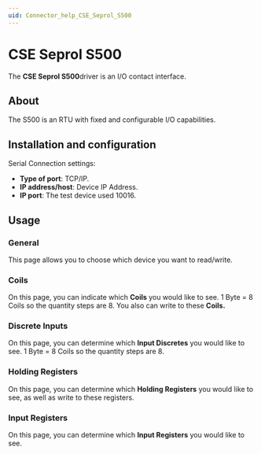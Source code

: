 ```yaml
---
uid: Connector_help_CSE_Seprol_S500
---
```


# CSE Seprol S500

The **CSE Seprol S500**driver is an I/O contact interface.

## About

The S500 is an RTU with fixed and configurable I/O capabilities.

## Installation and configuration

Serial Connection settings:

- **Type of port**: TCP/IP.
- **IP address/host**: Device IP Address.
- **IP port**: The test device used 10016.

## Usage

### General

This page allows you to choose which device you want to read/write.

### Coils

On this page, you can indicate which **Coils** you would like to see. 1 Byte = 8 Coils so the quantity steps are 8. You also can write to these **Coils.**

### Discrete Inputs

On this page, you can determine which **Input Discretes** you would like to see. 1 Byte = 8 Coils so the quantity steps are 8.

### Holding Registers

On this page, you can determine which **Holding Registers** you would like to see, as well as write to these registers.

### Input Registers

On this page, you can determine which **Input Registers** you would like to see.
